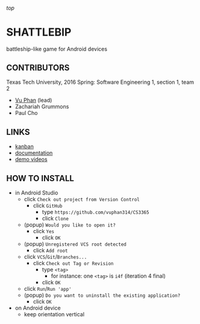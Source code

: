 <h6>top

# SHATTLEBIP
battleship-like game for Android devices

## CONTRIBUTORS
Texas Tech University, 2016 Spring: Software Engineering 1, section 1, team 2
- [Vu Phan][vuCV] (lead)
- Zachariah Grummons
- Paul Cho

## LINKS
- [kanban][trello]
- [documentation][onedrive]
- [demo videos][youtube]

## HOW TO INSTALL
- in Android Studio
  - click `Check out project from Version Control`
    - click `GitHub`
      - type `https://github.com/vuphan314/CS3365`
      - click `Clone`
  - (popup) `Would you like to open it?`
    - click `Yes`
      - click `OK`
  - (popup) `Unregistered VCS root detected`
    - click `Add root`
  - click `VCS`/`Git`/`Branches...`
    - click `Check out Tag or Revision`
      - type `<tag>`
        - for instance: one `<tag>` is `i4f` (iteration 4 final)
      - click `OK`
  - click `Run`/`Run 'app'`
  - (popup) `Do you want to uninstall the existing application?`
    - click `OK`
- on Android device
  - keep orientation vertical

[vuCV]:
https://www.myweb.ttu.edu/vuphan/

[trello]:
https://trello.com/b/OTeHkqj2
[onedrive]:
https://1drv.ms/f/s!Asl14HFRStFKgaJiEsWzycG3dc-P_Q
[youtube]:
https://youtu.be/06hjv4mUBM8?list=PLIJKsTidP3zvZO3sWngEmp3C00R4f19hP
